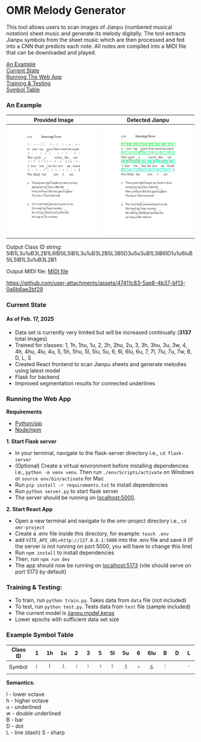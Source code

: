 # OMR Melody Generator
This tool allows users to scan images of Jianpu (numbered musical notation) sheet music and generate its melody digitally. The tool extracts Jianpu symbols from the sheet music which are then processed and fed into a CNN that predicts each note. All notes are compiled into a MIDI file that can be downloaded and played.

[An Example](#an-example)  
[Current State](#current-state)  
[Running The Web App](#running-the-web-app)  
[Training & Testing](#training--testing)  
[Symbol Table](#example-symbol-table)  

### An Example

|Provided Image|Detected Jianpu|
|--------------|--------------|
|![provided](example/amazing_grace_jianpu.PNG)|![detected](example/detected_jianpu.PNG)|

Output Class ID string: 5lB1L3u1uB3L2B1L6lB5lL5lB1L3u1uB3L2B5L3B5D3u5u3uB1L5lB6lD1u1u6luB5lL5lB1L3u1uB3L2B1

Output MIDI file: [MIDI file](example/song.mid)

https://github.com/user-attachments/assets/47411c83-5ae8-4b37-bf13-0a6b6ae2bf29

### Current State
#### As of Feb. 17, 2025
- Data set is currently very limited but will be increased continually (**3137** total images)
- Trained for classes: 1, 1h, 1hu, 1u, 2, 2h, 2hu, 2u, 3, 3h, 3hu, 3u, 3w, 4, 4h, 4hu, 4lu, 4u, 5, 5h, 5hu, 5l, 5lu, 5u, 6, 6l, 6lu, 6u, 7, 7l, 7lu, 7u, 7w, B, D, L, S
- Created React frontend to scan Jianpu sheets and generate melodies using latest model
- Flask for backend
- Improved segmentation results for connected underlines

### Running the Web App
**Requirements**
- [Python/pip](https://www.python.org/downloads/)
- [Node/npm](https://nodejs.org/en/download)

**1. Start Flask server**
- In your terminal, navigate to the flask-server directory i.e., ```cd flask-server```
- (Optional) Create a virtual environment before installing dependencies i.e., ```python -m venv venv```. Then run ```./env/Scripts/activate``` on Windows or ```source env/bin/activate``` for Mac
- Run ```pip install -r requirements.txt``` to install dependencies
- Run ```python server.py``` to start flask server
- The server should be running on [localhost:5000](http://127.0.0.1:5000).

**2. Start React App**
- Open a new terminal and navigate to the omr-project directory i.e., ```cd omr-project```
- Create a .env file inside this directory, for example: ```touch .env```
- add ```VITE_API_URL=http://127.0.0.1:5000``` into the .env file and save it (If the server is not running on port 5000, you will have to change this line)
- Run ```npm install``` to install dependencies
- Then, run ```npm run dev```
- The app should now be running on [localhost:5173](http://localhost:5173) (vite should serve on port 5173 by default)

### Training & Testing:
- To train, run ``` python train.py ```. Takes data from ``` data ``` file (not included)
- To test, run ``` python test.py ```. Tests data from ``` test ``` file (sample included)
- The current model is [jianpu.model.keras](jianpu.model.keras) 
- Lower epochs with sufficient data set size

### Example Symbol Table
|Class ID| 1  | 1h | 1u | 2  | 3  | 5  | 5l | 5u | 6  | 6lu| B  | D  | L  |
|----|----|----|----|----|----|----|----|----|----|----|----|----|----|
| Symbol |![1](images/1_0.PNG)|![1h](images/1h_0.PNG)|![1u](images/1u_0.PNG)|![2](images/2_0.PNG)|![3](images/3_0.PNG)|![5](images/5_0.PNG)|![5l](images/5l_0.PNG)|![5u](images/5u_0.PNG)|![6](images/6_0.PNG)|![6lu](images/6lu_0.PNG)|![B](images/B_0.PNG)|![D](images/D_0.PNG)|![L](images/L_0.PNG)|

**Semantics**:

l - lower octave\
h - higher octave\
u - underlined\
w - double underlined\
B - bar\
D - dot\
L - line (dash)
S - sharp
